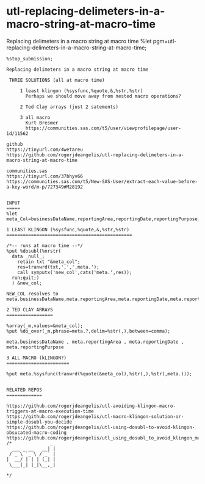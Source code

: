 # utl-replacing-delimeters-in-a-macro-string-at-macro-time
Replacing delimeters in a macro string at macro time
    %let pgm=utl-replacing-delimeters-in-a-macro-string-at-macro-time;

    %stop_submission;

    Replacing delimeters in a macro string at macro time

     THREE SOLUTIONS (all at macro time)

         1 least klingon (%sysfunc,%quote,&,%str,%str)
           Perhaps we should move away from nested macro operations?

         2 Ted Clay arrays (just 2 satements)

         3 all macro
           Kurt Bresmer
           https://communities.sas.com/t5/user/viewprofilepage/user-id/11562

    github
    https://tinyurl.com/4wetareu
    https://github.com/rogerjdeangelis/utl-replacing-delimeters-in-a-macro-string-at-macro-time

    communities.sas
    https://tinyurl.com/37bhyv66
    https://communities.sas.com/t5/New-SAS-User/extract-each-value-before-a-key-word/m-p/727349#M28192


    INPUT
    =====
    %let meta_Col=businessDataName,reportingArea,reportingDate,reportingPurpose;

    1 LEAST KLINGON (%sysfunc,%quote,&,%str,%str)
    ==============================================

    /*-- runs at macro time --*/
    %put %dosubl(%nrstr(
      data _null_;
        retain txt "&meta_col";
        res=tranwrd(txt,',',',meta.');
        call symputx('new_col',cats('meta.',res));
      run;quit;)
      ) &new_col;

    NEW_COL resolves to meta.businessDataName,meta.reportingArea,meta.reportingDate,meta.reportingPurpose

    2 TED CLAY ARRAYS
    =================

    %array(_m,values=&meta_col);
    %put %do_over(_m,phrase=meta.?,delim=%str(,),between=comma);

    meta.businessDataName , meta.reportingArea , meta.reportingDate , meta.reportingPurpose

    3 ALL MACRO (kLINGON?)
    =======================

    %put meta.%sysfunc(tranwrd(%quote(&meta_col),%str(,),%str(,meta.)));


    RELATED REPOS
    =============

    https://github.com/rogerjdeangelis/utl-avoiding-klingon-macro-triggers-at-macro-execution-time
    https://github.com/rogerjdeangelis/utl-macro-klingon-solution-or-simple-dosubl-you-decide
    https://github.com/rogerjdeangelis/utl-using-dosubl-to-avoid-klingon-obsucated-macro-coding
    https://github.com/rogerjdeangelis/utl_using_dosubl_to_avoid_klingon_macro_quoting_functions
    /*              _
      ___ _ __   __| |
     / _ \ `_ \ / _` |
    |  __/ | | | (_| |
     \___|_| |_|\__,_|

    */
